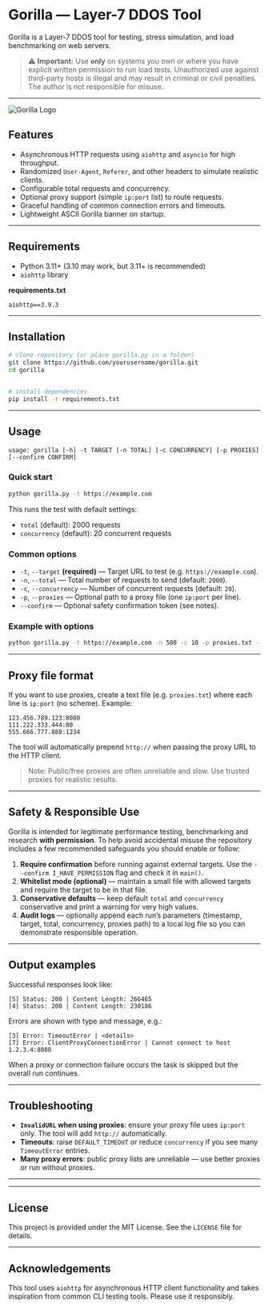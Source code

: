 # Gorilla — Layer-7 DDOS Tool

Gorilla is a Layer-7 DDOS tool for testing, stress simulation, and load benchmarking on web servers. 


> ⚠️ **Important:** Use **only** on systems you own or where you have explicit written permission to run load tests. Unauthorized use against third-party hosts is illegal and may result in criminal or civil penalties. The author is not responsible for misuse.

---
![Gorilla Logo](./images/gorilla.png)

## Features

- Asynchronous HTTP requests using `aiohttp` and `asyncio` for high throughput.
- Randomized `User-Agent`, `Referer`, and other headers to simulate realistic clients.
- Configurable total requests and concurrency.
- Optional proxy support (simple `ip:port` list) to route requests.
- Graceful handling of common connection errors and timeouts.
- Lightweight ASCII Gorilla banner on startup.

---

## Requirements

- Python 3.11+ (3.10 may work, but 3.11+ is recommended)
- `aiohttp` library

**requirements.txt**

```
aiohttp==3.9.3
```

---

## Installation

```bash
# clone repository (or place gorilla.py in a folder)
git clone https://github.com/yourusername/gorilla.git
cd gorilla


# install dependencies
pip install -r requirements.txt
```

---

## Usage

```
usage: gorilla [-h] -t TARGET [-n TOTAL] [-c CONCURRENCY] [-p PROXIES] [--confirm CONFIRM]
```

### Quick start

```bash
python gorilla.py -t https://example.com
```

This runs the test with default settings:
- `total` (default): 2000 requests
- `concurrency` (default): 20 concurrent requests


### Common options

- `-t`, `--target` **(required)**  — Target URL to test (e.g. `https://example.com`).
- `-n`, `--total`  — Total number of requests to send (default: `2000`).
- `-c`, `--concurrency`  — Number of concurrent requests (default: `20`).
- `-p`, `--proxies`  — Optional path to a proxy file (one `ip:port` per line).
- `--confirm`  — Optional safety confirmation token (see notes).

### Example with options

```bash
python gorilla.py -t https://example.com -n 500 -c 10 -p proxies.txt --confirm I_HAVE_PERMISSION
```

---

## Proxy file format

If you want to use proxies, create a text file (e.g. `proxies.txt`) where each line is `ip:port` (no scheme). Example:

```
123.456.789.123:8080
111.222.333.444:80
555.666.777.888:1234
```

The tool will automatically prepend `http://` when passing the proxy URL to the HTTP client.

> Note: Public/free proxies are often unreliable and slow. Use trusted proxies for realistic results.

---

## Safety & Responsible Use

Gorilla is intended for legitimate performance testing, benchmarking and research **with permission**. To help avoid accidental misuse the repository includes a few recommended safeguards you should enable or follow:

1. **Require confirmation** before running against external targets. Use the `--confirm I_HAVE_PERMISSION` flag and check it in `main()`.
2. **Whitelist mode (optional)** — maintain a small file with allowed targets and require the target to be in that file.
3. **Conservative defaults** — keep default `total` and `concurrency` conservative and print a warning for very high values.
4. **Audit logs** — optionally append each run’s parameters (timestamp, target, total, concurrency, proxies path) to a local log file so you can demonstrate responsible operation.

---

## Output examples

Successful responses look like:

```
[5] Status: 200 | Content Length: 266465
[4] Status: 200 | Content Length: 230186
```

Errors are shown with type and message, e.g.:

```
[3] Error: TimeoutError | <details>
[7] Error: ClientProxyConnectionError | Cannot connect to host 1.2.3.4:8080
```

When a proxy or connection failure occurs the task is skipped but the overall run continues.

---

## Troubleshooting

- **`InvalidURL` when using proxies**: ensure your proxy file uses `ip:port` only. The tool will add `http://` automatically.
- **Timeouts**: raise `DEFAULT_TIMEOUT` or reduce `concurrency` if you see many `TimeoutError` entries.
- **Many proxy errors**: public proxy lists are unreliable — use better proxies or run without proxies.

---

---

## License

This project is provided under the MIT License. See the `LICENSE` file for details.

---

## Acknowledgements

This tool uses `aiohttp` for asynchronous HTTP client functionality and takes inspiration from common CLI testing tools. Please use it responsibly.

